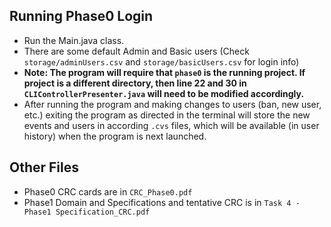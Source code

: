 ## Running Phase0 Login

- Run the Main.java class. 
- There are some default Admin and Basic users (Check `storage/adminUsers.csv` and `storage/basicUsers.csv` for login info)
- **Note: The program will require that `phase0` is the running project. If project is a different directory, then line 22 and 30 in `CLIControllerPresenter.java` will need to be modified accordingly.**
- After running the program and making changes to users (ban, new user, etc.) exiting the program as directed in the terminal will store the new events and users in according `.cvs` files, which will be available (in user history) when the program is next launched.


## Other Files

- Phase0 CRC cards are in `CRC_Phase0.pdf`
- Phase1 Domain and Specifications and tentative CRC is in `Task 4 - Phase1 Specification_CRC.pdf`

